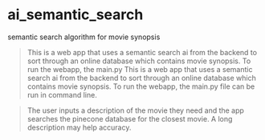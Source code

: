# ai_semantic_search
semantic search algorithm for movie synopsis
>This is a web app that uses a semantic search ai from the backend to sort through an online database which contains movie synopsis. To run the webapp, the main.py This is a web app that uses a semantic search ai from the backend to sort through an online database which contains movie synopsis. To run the webapp, the main.py  file can be run in command line.

>The user inputs a description of the movie they need and the app searches the pinecone database for the closest movie. A long description may help accuracy.
